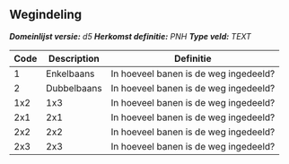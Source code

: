 ﻿## Wegindeling

*__Domeinlijst versie:__ d5*
*__Herkomst definitie:__ PNH*
*__Type veld:__ TEXT*

|__Code__ |__Description__ |__Definitie__	|
|	---	|	---	|   ---	| 
| 1 | Enkelbaans | In hoeveel banen is de weg ingedeeld? |
| 2 | Dubbelbaans | In hoeveel banen is de weg ingedeeld? |
| 1x2 | 1x3 | In hoeveel banen is de weg ingedeeld? |
| 2x1 | 2x1 | In hoeveel banen is de weg ingedeeld? |
| 2x2 | 2x2 | In hoeveel banen is de weg ingedeeld? |
| 2x3 | 2x3 | In hoeveel banen is de weg ingedeeld? |
